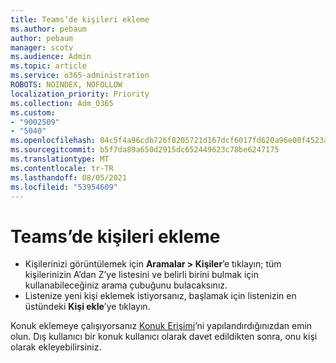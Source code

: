 ```yaml
---
title: Teams’de kişileri ekleme
ms.author: pebaum
author: pebaum
manager: scotv
ms.audience: Admin
ms.topic: article
ms.service: o365-administration
ROBOTS: NOINDEX, NOFOLLOW
localization_priority: Priority
ms.collection: Adm_O365
ms.custom:
- "9002509"
- "5040"
ms.openlocfilehash: 04c5f4a96cdb726f8205721d167dcf6017fd620a96e00f4523a70872ce56f6ad
ms.sourcegitcommit: b5f7da89a650d2915dc652449623c78be6247175
ms.translationtype: MT
ms.contentlocale: tr-TR
ms.lasthandoff: 08/05/2021
ms.locfileid: "53954609"
---
```

# <a name="add-contacts-in-teams"></a>Teams’de kişileri ekleme

- Kişilerinizi görüntülemek için **Aramalar > Kişiler**’e tıklayın; tüm kişilerinizin A’dan Z’ye listesini ve belirli birini bulmak için kullanabileceğiniz arama çubuğunu bulacaksınız. 
- Listenize yeni kişi eklemek istiyorsanız, başlamak için listenizin en üstündeki **Kişi ekle**’ye tıklayın.

Konuk eklemeye çalışıyorsanız [Konuk Erişimi](https://docs.microsoft.com/microsoftteams/set-up-guests)’ni yapılandırdığınızdan emin olun. Dış kullanıcı bir konuk kullanıcı olarak davet edildikten sonra, onu kişi olarak ekleyebilirsiniz.
